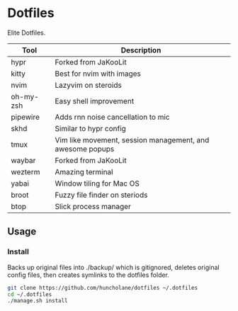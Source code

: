 # Dotfiles

Elite Dotfiles.

| Tool | Description |
|---|---|
| hypr | Forked from JaKooLit |
| kitty | Best for nvim with images |
| nvim | Lazyvim on steroids |
| oh-my-zsh | Easy shell improvement |
| pipewire | Adds rnn noise cancellation to mic |
| skhd | Similar to hypr config |
| tmux | Vim like movement, session management, and awesome popups |
| waybar | Forked from JaKooLit |
| wezterm | Amazing terminal |
| yabai | Window tiling for Mac OS |
| broot | Fuzzy file finder on steriods |
| btop | Slick process manager |

## Usage

### Install

Backs up original files into ./backup/ which is gitignored, deletes original config files, then creates symlinks to the dotfiles folder.

```bash
git clone https://github.com/huncholane/dotfiles ~/.dotfiles
cd ~/.dotfiles
./manage.sh install
```

